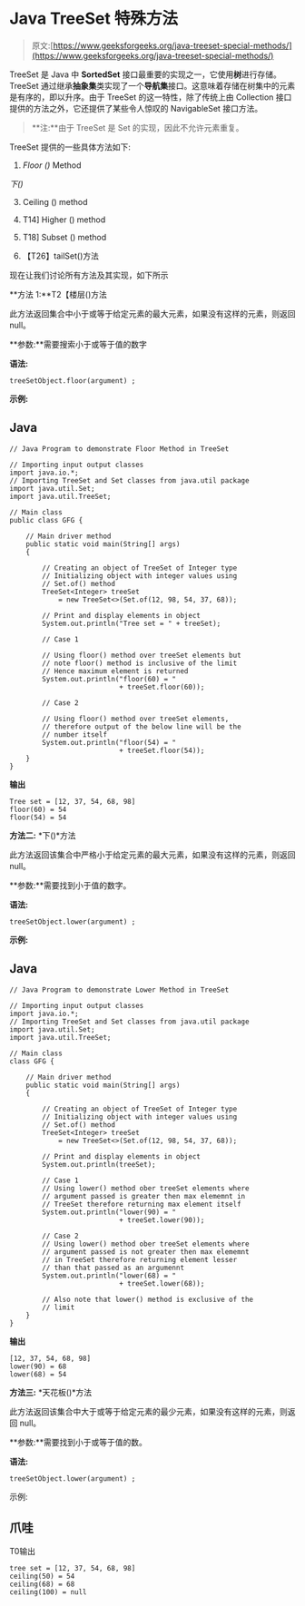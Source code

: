 # Java TreeSet 特殊方法

> 原文:[https://www.geeksforgeeks.org/java-treeset-special-methods/](https://www.geeksforgeeks.org/java-treeset-special-methods/)

TreeSet 是 Java 中 **SortedSet** 接口最重要的实现之一，它使用**树**进行存储。TreeSet 通过继承**抽象集**类实现了一个**导航集**接口。这意味着存储在树集中的元素是有序的，即以升序。由于 TreeSet 的这一特性，除了传统上由 Collection 接口提供的方法之外，它还提供了某些令人惊叹的 NavigableSet 接口方法。

> **注:**由于 TreeSet 是 Set 的实现，因此不允许元素重复。

TreeSet 提供的一些具体方法如下:

1.  *Floor ()* Method

*下()*

3.  Ceiling () method
4.  T14] Higher () method
5.  T18] Subset () method

6.  【T26】tailSet()方法

现在让我们讨论所有方法及其实现，如下所示

**方法 1:**T2【楼层()方法

此方法返回集合中小于或等于给定元素的最大元素，如果没有这样的元素，则返回 null。

**参数:**需要搜索小于或等于值的数字

**语法:**

```
treeSetObject.floor(argument) ;
```

**示例:**

## Java

```
// Java Program to demonstrate Floor Method in TreeSet

// Importing input output classes
import java.io.*;
// Importing TreeSet and Set classes from java.util package
import java.util.Set;
import java.util.TreeSet;

// Main class
public class GFG {

    // Main driver method
    public static void main(String[] args)
    {

        // Creating an object of TreeSet of Integer type
        // Initializing object with integer values using
        // Set.of() method
        TreeSet<Integer> treeSet
            = new TreeSet<>(Set.of(12, 98, 54, 37, 68));

        // Print and display elements in object
        System.out.println("Tree set = " + treeSet);

        // Case 1

        // Using floor() method over treeSet elements but
        // note floor() method is inclusive of the limit
        // Hence maximum element is returned
        System.out.println("floor(60) = "
                           + treeSet.floor(60));

        // Case 2

        // Using floor() method over treeSet elements,
        // therefore output of the below line will be the
        // number itself
        System.out.println("floor(54) = "
                           + treeSet.floor(54));
    }
}
```

**输出**

```
Tree set = [12, 37, 54, 68, 98]
floor(60) = 54
floor(54) = 54
```

**方法二:** *下()*方法

此方法返回该集合中严格小于给定元素的最大元素，如果没有这样的元素，则返回 null。

**参数:**需要找到小于值的数字。

**语法:**

```
treeSetObject.lower(argument) ;
```

**示例:**

## Java

```
// Java Program to demonstrate Lower Method in TreeSet

// Importing input output classes
import java.io.*;
// Importing TreeSet and Set classes from java.util package
import java.util.Set;
import java.util.TreeSet;

// Main class
class GFG {

    // Main driver method
    public static void main(String[] args)
    {

        // Creating an object of TreeSet of Integer type
        // Initializing object with integer values using
        // Set.of() method
        TreeSet<Integer> treeSet
            = new TreeSet<>(Set.of(12, 98, 54, 37, 68));

        // Print and display elements in object
        System.out.println(treeSet);

        // Case 1
        // Using lower() method ober treeSet elements where
        // argument passed is greater then max elememnt in
        // TreeSet therefore returning max element itself
        System.out.println("lower(90) = "
                           + treeSet.lower(90));

        // Case 2
        // Using lower() method ober treeSet elements where
        // argument passed is not greater then max elememnt
        // in TreeSet therefore returning element lesser
        // than that passed as an argumennt
        System.out.println("lower(68) = "
                           + treeSet.lower(68));

        // Also note that lower() method is exclusive of the
        // limit
    }
}
```

**输出**

```
[12, 37, 54, 68, 98]
lower(90) = 68
lower(68) = 54
```

**方法三:** *天花板()*方法

此方法返回该集合中大于或等于给定元素的最少元素，如果没有这样的元素，则返回 null。

**参数:**需要找到小于或等于值的数。

**语法:**

```
treeSetObject.lower(argument) ;
```

示例:

## 爪哇

T0输出

```
tree set = [12, 37, 54, 68, 98]
ceiling(50) = 54
ceiling(68) = 68
ceiling(100) = null
```